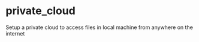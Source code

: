 # private_cloud
Setup a private cloud to access files in local machine from anywhere on the internet
